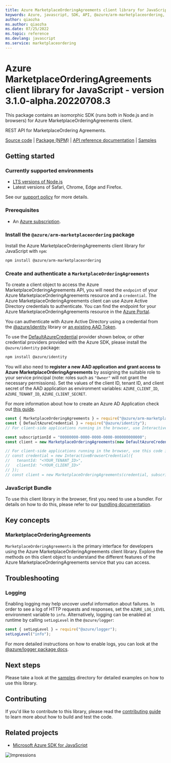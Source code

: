 ```yaml
---
title: Azure MarketplaceOrderingAgreements client library for JavaScript
keywords: Azure, javascript, SDK, API, @azure/arm-marketplaceordering, marketplaceordering
author: qiaozha
ms.author: qiaozha
ms.date: 07/25/2022
ms.topic: reference
ms.devlang: javascript
ms.service: marketplaceordering
---
```

# Azure MarketplaceOrderingAgreements client library for JavaScript - version 3.1.0-alpha.20220708.3 


This package contains an isomorphic SDK (runs both in Node.js and in browsers) for Azure MarketplaceOrderingAgreements client.

REST API for MarketplaceOrdering Agreements.

[Source code](https://github.com/Azure/azure-sdk-for-js/tree/main/sdk/marketplaceordering/arm-marketplaceordering) |
[Package (NPM)](https://www.npmjs.com/package/@azure/arm-marketplaceordering) |
[API reference documentation](/javascript/api/@azure/arm-marketplaceordering) |
[Samples](https://github.com/Azure-Samples/azure-samples-js-management)

## Getting started

### Currently supported environments

- [LTS versions of Node.js](https://nodejs.org/about/releases/)
- Latest versions of Safari, Chrome, Edge and Firefox.

See our [support policy](https://github.com/Azure/azure-sdk-for-js/blob/main/SUPPORT.md) for more details.

### Prerequisites

- An [Azure subscription][azure_sub].

### Install the `@azure/arm-marketplaceordering` package

Install the Azure MarketplaceOrderingAgreements client library for JavaScript with `npm`:

```bash
npm install @azure/arm-marketplaceordering
```

### Create and authenticate a `MarketplaceOrderingAgreements`

To create a client object to access the Azure MarketplaceOrderingAgreements API, you will need the `endpoint` of your Azure MarketplaceOrderingAgreements resource and a `credential`. The Azure MarketplaceOrderingAgreements client can use Azure Active Directory credentials to authenticate.
You can find the endpoint for your Azure MarketplaceOrderingAgreements resource in the [Azure Portal][azure_portal].

You can authenticate with Azure Active Directory using a credential from the [@azure/identity][azure_identity] library or [an existing AAD Token](https://github.com/Azure/azure-sdk-for-js/blob/master/sdk/identity/identity/samples/AzureIdentityExamples.md#authenticating-with-a-pre-fetched-access-token).

To use the [DefaultAzureCredential][defaultazurecredential] provider shown below, or other credential providers provided with the Azure SDK, please install the `@azure/identity` package:

```bash
npm install @azure/identity
```

You will also need to **register a new AAD application and grant access to Azure MarketplaceOrderingAgreements** by assigning the suitable role to your service principal (note: roles such as `"Owner"` will not grant the necessary permissions).
Set the values of the client ID, tenant ID, and client secret of the AAD application as environment variables: `AZURE_CLIENT_ID`, `AZURE_TENANT_ID`, `AZURE_CLIENT_SECRET`.

For more information about how to create an Azure AD Application check out [this guide](/azure/active-directory/develop/howto-create-service-principal-portal).

```javascript
const { MarketplaceOrderingAgreements } = require("@azure/arm-marketplaceordering");
const { DefaultAzureCredential } = require("@azure/identity");
// For client-side applications running in the browser, use InteractiveBrowserCredential instead of DefaultAzureCredential. See https://aka.ms/azsdk/js/identity/examples for more details.

const subscriptionId = "00000000-0000-0000-0000-000000000000";
const client = new MarketplaceOrderingAgreements(new DefaultAzureCredential(), subscriptionId);

// For client-side applications running in the browser, use this code instead:
// const credential = new InteractiveBrowserCredential({
//   tenantId: "<YOUR_TENANT_ID>",
//   clientId: "<YOUR_CLIENT_ID>"
// });
// const client = new MarketplaceOrderingAgreements(credential, subscriptionId);
```


### JavaScript Bundle
To use this client library in the browser, first you need to use a bundler. For details on how to do this, please refer to our [bundling documentation](https://aka.ms/AzureSDKBundling).

## Key concepts

### MarketplaceOrderingAgreements

`MarketplaceOrderingAgreements` is the primary interface for developers using the Azure MarketplaceOrderingAgreements client library. Explore the methods on this client object to understand the different features of the Azure MarketplaceOrderingAgreements service that you can access.

## Troubleshooting

### Logging

Enabling logging may help uncover useful information about failures. In order to see a log of HTTP requests and responses, set the `AZURE_LOG_LEVEL` environment variable to `info`. Alternatively, logging can be enabled at runtime by calling `setLogLevel` in the `@azure/logger`:

```javascript
const { setLogLevel } = require("@azure/logger");
setLogLevel("info");
```

For more detailed instructions on how to enable logs, you can look at the [@azure/logger package docs](https://github.com/Azure/azure-sdk-for-js/tree/main/sdk/core/logger).

## Next steps

Please take a look at the [samples](https://github.com/Azure-Samples/azure-samples-js-management) directory for detailed examples on how to use this library.

## Contributing

If you'd like to contribute to this library, please read the [contributing guide](https://github.com/Azure/azure-sdk-for-js/blob/main/CONTRIBUTING.md) to learn more about how to build and test the code.

## Related projects

- [Microsoft Azure SDK for JavaScript](https://github.com/Azure/azure-sdk-for-js)

![Impressions](https://azure-sdk-impressions.azurewebsites.net/api/impressions/azure-sdk-for-js%2Fsdk%2Fmarketplaceordering%2Farm-marketplaceordering%2FREADME.png)

[azure_cli]: /cli/azure
[azure_sub]: https://azure.microsoft.com/free/
[azure_sub]: https://azure.microsoft.com/free/
[azure_portal]: https://portal.azure.com
[azure_identity]: https://github.com/Azure/azure-sdk-for-js/tree/main/sdk/identity/identity
[defaultazurecredential]: https://github.com/Azure/azure-sdk-for-js/tree/main/sdk/identity/identity#defaultazurecredential

